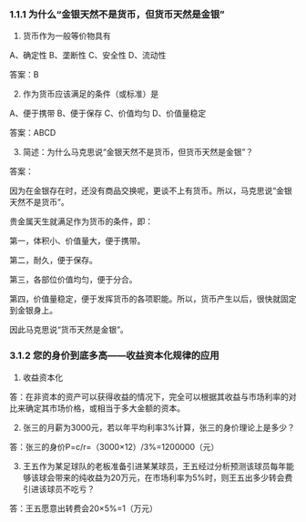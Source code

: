 ### 1.1.1 为什么“金银天然不是货币，但货币天然是金银”

1. 货币作为一般等价物具有

A、确定性    B、垄断性    C、安全性    D、流动性

答案：B

2. 作为货币应该满足的条件（或标准）是

A、便于携带    B、便于保存    C、价值均匀    D、价值量稳定

答案：ABCD

3. 简述：为什么马克思说“金银天然不是货币，但货币天然是金银”？

答案：

因为在金银存在时，还没有商品交换呢，更谈不上有货币。所以，马克思说“金银天然不是货币”。

贵金属天生就满足作为货币的条件，即：

第一，体积小、价值量大，便于携带。

第二，耐久，便于保存。

第三，各部位价值均匀，便于分合。

第四，价值量稳定，便于发挥货币的各项职能。所以，货币产生以后，很快就固定到金银身上。

因此马克思说“货币天然是金银”。

### 3.1.2 您的身价到底多高——收益资本化规律的应用
1. 收益资本化

答：在非资本的资产可以获得收益的情况下，完全可以根据其收益与市场利率的对比来确定其市场价格，或相当于多大金额的资本。 

2. 张三的月薪为3000元，若以年平均利率3%计算，张三的身价理论上是多少？

答：张三的身价P=c/r=（3000×12）/3%=1200000（元）

3. 王五作为某足球队的老板准备引进某某球员，王五经过分析预测该球员每年能够该球会带来的纯收益为20万元，在市场利率为5%时，则王五出多少转会费引进该球员不吃亏？

答：王五愿意出转费会20×5%=1（万元） 
